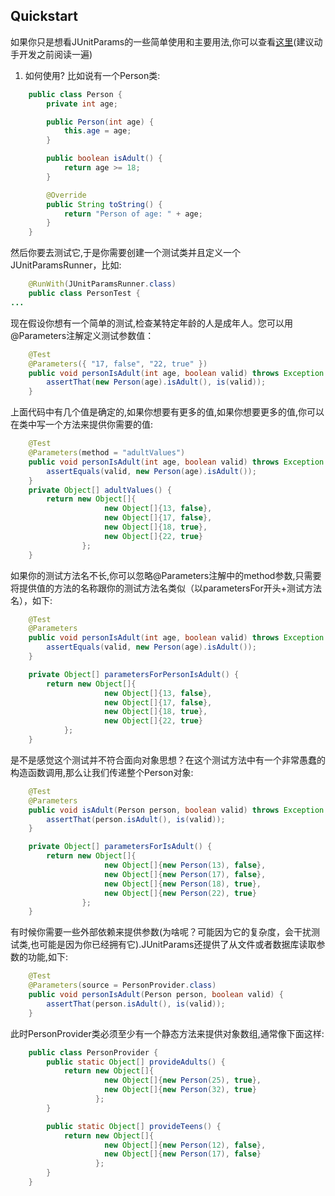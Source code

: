 Quickstart
------
如果你只是想看JUnitParams的一些简单使用和主要用法,你可以查看[这里](https://github.com/Pragmatists/JUnitParams/blob/master/src/test/java/junitparams/usage/SamplesOfUsageTest.java)(建议动手开发之前阅读一遍)


1. 如何使用? 比如说有一个Person类:
```java
    public class Person {
        private int age;

        public Person(int age) {
            this.age = age;
        }

        public boolean isAdult() {
            return age >= 18;
        }

        @Override
        public String toString() {
            return "Person of age: " + age;
        }
    }
```
然后你要去测试它,于是你需要创建一个测试类并且定义一个JUnitParamsRunner，比如:
```java
    @RunWith(JUnitParamsRunner.class)
    public class PersonTest {
...
```
现在假设你想有一个简单的测试,检查某特定年龄的人是成年人。您可以用@Parameters注解定义测试参数值：
```java
    @Test
    @Parameters({ "17, false", "22, true" })
    public void personIsAdult(int age, boolean valid) throws Exception {
        assertThat(new Person(age).isAdult(), is(valid));
    }
```
上面代码中有几个值是确定的,如果你想要有更多的值,如果你想要更多的值,你可以在类中写一个方法来提供你需要的值:
```java
    @Test
    @Parameters(method = "adultValues")
    public void personIsAdult(int age, boolean valid) throws Exception {
        assertEquals(valid, new Person(age).isAdult());
    }
    private Object[] adultValues() {
        return new Object[]{
                     new Object[]{13, false},
                     new Object[]{17, false},
                     new Object[]{18, true},
                     new Object[]{22, true}
                };
    }
```
如果你的测试方法名不长,你可以忽略@Parameters注解中的method参数,只需要将提供值的方法的名称跟你的测试方法名类似（以parametersFor开头+测试方法名），如下:
```java
    @Test
    @Parameters
    public void personIsAdult(int age, boolean valid) throws Exception {
    	assertEquals(valid, new Person(age).isAdult());
    }

    private Object[] parametersForPersonIsAdult() {
        return new Object[]{
                     new Object[]{13, false},
                     new Object[]{17, false},
                     new Object[]{18, true},
                     new Object[]{22, true}
            };
    }
```
是不是感觉这个测试并不符合面向对象思想？在这个测试方法中有一个非常愚蠢的构造函数调用,那么让我们传递整个Person对象:
```java
	@Test
    @Parameters
    public void isAdult(Person person, boolean valid) throws Exception {
        assertThat(person.isAdult(), is(valid));
    }

    private Object[] parametersForIsAdult() {
        return new Object[]{
                     new Object[]{new Person(13), false},
                     new Object[]{new Person(17), false},
                     new Object[]{new Person(18), true},
                     new Object[]{new Person(22), true}
                };
    }
```
有时候你需要一些外部依赖来提供参数(为啥呢？可能因为它的复杂度，会干扰测试类,也可能是因为你已经拥有它).JUnitParams还提供了从文件或者数据库读取参数的功能,如下:
```java
	@Test
    @Parameters(source = PersonProvider.class)
    public void personIsAdult(Person person, boolean valid) {
        assertThat(person.isAdult(), is(valid));
    }
```
此时PersonProvider类必须至少有一个静态方法来提供对象数组,通常像下面这样:
```java
    public class PersonProvider {
        public static Object[] provideAdults() {
            return new Object[]{
                     new Object[]{new Person(25), true},
                     new Object[]{new Person(32), true}
                   };
        }

        public static Object[] provideTeens() {
            return new Object[]{
                     new Object[]{new Person(12), false},
                     new Object[]{new Person(17), false}
                   };
        }
    }
```



